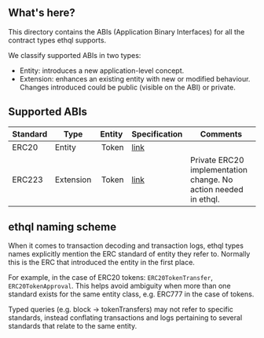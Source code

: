 ## What's here?

This directory contains the ABIs (Application Binary Interfaces) for all the contract types ethql supports.

We classify supported ABIs in two types:

- Entity: introduces a new application-level concept.
- Extension: enhances an existing entity with new or modified behaviour. Changes introduced could be public (visible on
  the ABI) or private.

## Supported ABIs

| Standard | Type      | Entity | Specification | Comments                                                        |
| -------- | --------- | ------ | ------------- | --------------------------------------------------------------- |
| ERC20    | Entity    |  Token | [link][1]     |                                                                 |
| ERC223   | Extension |  Token | [link][2]     | Private ERC20 implementation change. No action needed in ethql. |

## ethql naming scheme

When it comes to transaction decoding and transaction logs, ethql types names explicitly mention the ERC standard of
entity they refer to. Normally this is the ERC that introduced the entity in the first place.

For example, in the case of ERC20 tokens: `ERC20TokenTransfer`, `ERC20TokenApproval`. This helps avoid ambiguity when
more than one standard exists for the same entity class, e.g. ERC777 in the case of tokens.

Typed queries (e.g. block -> tokenTransfers) may not refer to specific standards, instead conflating transactions and
logs pertaining to several standards that relate to the same entity.

[1]: https://github.com/ethereum/EIPs/blob/master/EIPS/eip-20.md
[2]: https://github.com/ethereum/EIPs/issues/223
